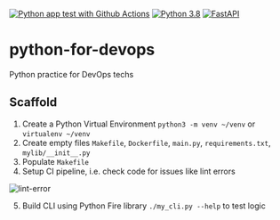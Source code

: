 [![Python app test with Github Actions](https://github.com/RKAnonymous/python-for-devops/actions/workflows/devops.yml/badge.svg)](https://github.com/RKAnonymous/python-for-devops/actions/workflows/devops.yml)
[![Python 3.8](https://img.shields.io/badge/python-3.8-blue.svg?logo=Python&logoColor=yellow)](https://www.python.org/downloads/release/python-360/)
[![FastAPI](https://img.shields.io/badge/FastAPI-0.85.0-009688.svg?style=flat&logo=FastAPI&logoColor=white)](https://fastapi.tiangolo.com)


# python-for-devops
Python practice for DevOps techs

## Scaffold

1. Create a Python Virtual Environment `python3 -m venv ~/venv` or `virtualenv ~/venv`
2. Create empty files `Makefile`, `Dockerfile`, `main.py`, `requirements.txt`, `mylib/__init__.py`
3. Populate `Makefile`
4. Setup CI pipeline, i.e. check code for issues like lint errors

![lint-error](https://user-images.githubusercontent.com/104907216/193566005-29973d8b-57c1-4c53-8e84-ea19e6b298f8.png)

5. Build CLI using Python Fire library `./my_cli.py --help` to test logic
